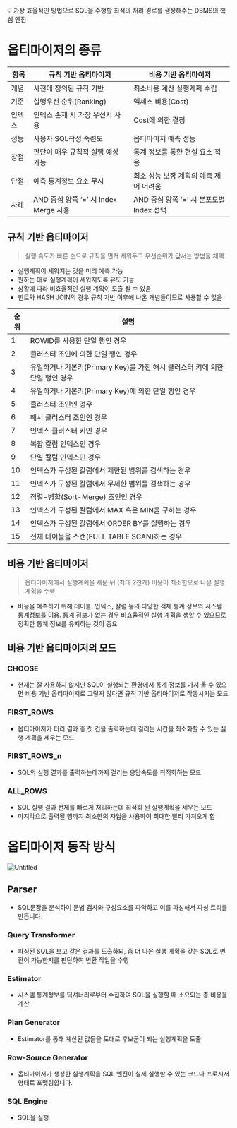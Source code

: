 
<aside>
💡 가장 효울적인 방법으로 SQL을 수행할 최적의 처리 경로를 생성해주는 DBMS의 핵심 엔진

</aside>

# 옵티마이저의 종류

| 항목 | 규칙 기반 옵티마이저 | 비용 기반 옵티마이저 |
| --- | --- | --- |
| 개념 | 사전에 정의된 규칙 기반 | 최소비용 계산 실행계획 수립 |
| 기준 | 실행우선 순위(Ranking) | 액세스 비용(Cost) |
| 인덱스 | 인덱스 존재 시 가장 우선시 사용 | Cost에 의한 결정 |
| 성능 | 사용자 SQL작성 숙련도 | 옵티마이저 예측 성능 |
| 장점 | 판단이 매우 규칙적 실행 예상 가능 | 통계 정보를 통한 현실 요소 적용 |
| 단점 | 예측 통계정보 요소 무시 | 최소 성능 보장 계획의 예측 제어 어려움 |
| 사례 | AND 중심 양쪽 ‘=’ 시 Index Merge 사용 | AND 중심 양쪽 ‘=’ 시 분포도별 Index 선택  |

## 규칙 기반 옵티마이저

> 실행 속도가 빠른 순으로 규칙을 먼저 세워두고 우선순위가 앞서는 방법을 채택
> 
- 실행계획이 세워지는 것을 미리 예측 가능
- 원하는 대로 실행계획이 세워지도록 유도 가능
- 상황에 따라 비효율적인 실행 계획이 도출 될 수 있음
- 힌트와 HASH JOIN의 경우 규칙 기반 이후에 나온 개념들이므로 사용할 수 없음

| 순위 | 설명 |
| --- | --- |
| 1 | ROWID를 사용한 단일 행인 경우 |
| 2 | 클러스터 조인에 의한 단일 행인 경우 |
| 3 | 유일하거나 기본키(Primary Key)를 가진 해시 클러스터 키에 의한 단일 행인 경우 |
| 4 | 유일하거나 기본키(Primary Key)에 의한 단일 행인 경우 |
| 5 | 클러스터 조인인 경우 |
| 6 | 해시 클러스터 조인인 경우 |
| 7 | 인덱스 클러스터 키인 경우 |
| 8 | 복합 칼럼 인덱스인 경우 |
| 9 | 단일 칼럼 인덱스인 경우 |
| 10 | 인덱스가 구성된 칼럼에서 제한된 범위를 검색하는 경우 |
| 11 | 인덱스가 구성된 칼럼에서 무제한 범위를 검색하는 경우 |
| 12 | 정렬-병합(Sort-Merge) 조인인 경우 |
| 13 | 인덱스가 구성된 칼럼에서 MAX 혹은 MIN을 구하는 경우 |
| 14 | 인덱스가 구성된 칼럼에서 ORDER BY를 실행하는 경우 |
| 15 | 전체 테이블을 스캔(FULL TABLE SCAN)하는 경우 |

## 비용 기반 옵티마이저

> 옵티마이저에서 실행계획을 세운 뒤 (최대 2천개) 비용이 최소한으로 나온 실행계획을 수행
> 
- 비용을 예측하기 위해 테이블, 인덱스, 칼럼 등의 다양한 객체 통계 정보와 시스템 통계정보를 이용. 통계 정보가 없는 경우 비효율적인 실행 계획을 생할 수 있으므로 정확한 통계 정보를 유지하는 것이 중요

## 비용 기반 옵티마이저의 모드

### CHOOSE

- 현재는 잘 사용하지 않지만 SQL이 실행되는 환경에서 통계 정보를 가져 올 수 있으면 비용 기반 옵티마이저로 그렇지 않다면 규칙 기반 옵티마이저로 작동시키는 모드

### FIRST_ROWS

- 옵티마이저가 터리 결과 중 첫 건을 출력하는데 걸리는 시간을 최소화할 수 있는 실행 계획을 세우는 모드

### FIRST_ROWS_n

- SQL의 실행 결과를 출력하는데까지 걸리는 응답속도를 최적화하는 모드

### ALL_ROWS

- SQL 실행 결과 전체를 빠르게 처리하는데 최적회 된 실행계획을 세우는 모드
- 마지막으로 출력될 행까지 최소한의 자업을 사용하여 최대한 빨리 가져오게 함

# 옵티마이저 동작 방식

![Untitled](https://s3-us-west-2.amazonaws.com/secure.notion-static.com/fc0592db-f59a-4676-b43e-0452da53d8ef/Untitled.png)

## Parser

- SQL문장을 분석하여 문법 검사와 구성요소를 파악하고 이를 파싱해서 파싱 트리를 만듭니다.

### Query Transformer

- 파싱된 SQL을 보고 같은 결과를 도출하되, 좀 더 나은 실행 계획을 갖는 SQL로 변환이 가능한지를 판단하여 변환 작업을 수행

### Estimator

- 시스템 통계정보를 딕셔너리로부터 수집하여 SQL을 실행할 때 소요되는 총 비용을 계산

### Plan Generator

- Estimator를 통해 계산된 값들을 토대로 후보군이 되는 실행계획을 도출

### Row-Source Generator

- 옵티마이저가 생성한 실행계획을 SQL 엔진이 실제 실행할 수 있는 코드나 프로시저 형태로 포맷팅합니다.

### SQL Engine

- SQL을 실행
